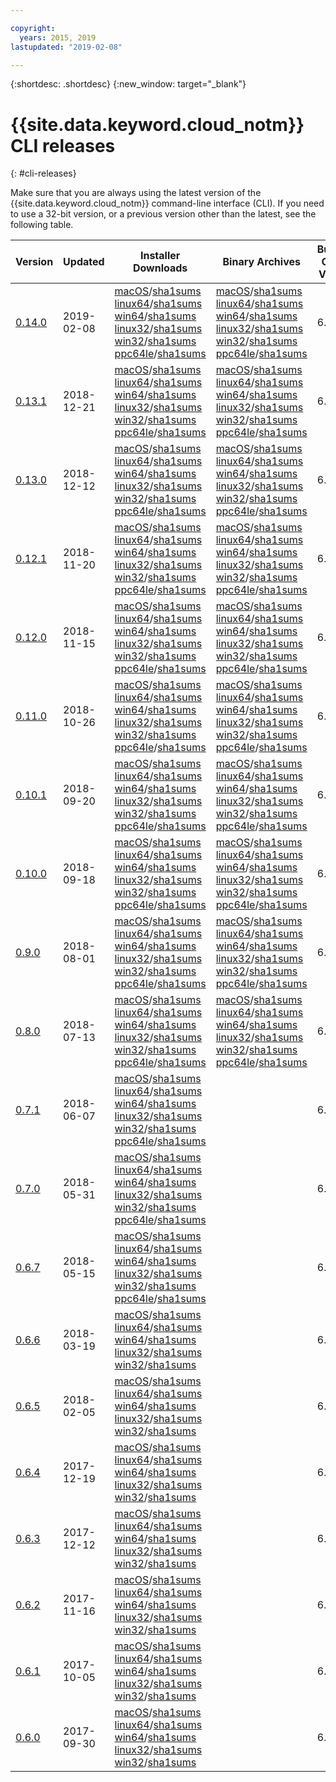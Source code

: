 ```yaml
---

copyright:
  years: 2015, 2019
lastupdated: "2019-02-08"

---
```


{:shortdesc: .shortdesc}
{:new_window: target="_blank"}

# {{site.data.keyword.cloud_notm}} CLI releases
{: #cli-releases}

Make sure that you are always using the latest version of the {{site.data.keyword.cloud_notm}} command-line interface (CLI). If you need to use a 32-bit version, or a previous version other than the latest, see the following table.

| Version |  Updated  | Installer Downloads | Binary Archives | Bundled CF CLI Version |
|---------|-----------|-----------|----------|----------|
| [0.14.0](https://github.com/IBM-Cloud/ibm-cloud-cli-release/releases/tag/v0.14.0) | 2019-02-08 | [macOS](https://clis.cloud.ibm.com/download/bluemix-cli/0.14.0/osx)/[sha1sums](https://clis.cloud.ibm.com/download/bluemix-cli/0.14.0/osx/checksum)  [linux64](https://clis.cloud.ibm.com/download/bluemix-cli/0.14.0/linux64)/[sha1sums](https://clis.cloud.ibm.com/download/bluemix-cli/0.14.0/linux64/checksum)  [win64](https://clis.cloud.ibm.com/download/bluemix-cli/0.14.0/win64)/[sha1sums](https://clis.cloud.ibm.com/download/bluemix-cli/0.14.0/win64/checksum) <br> [linux32](https://clis.cloud.ibm.com/download/bluemix-cli/0.14.0/linux32)/[sha1sums](https://clis.cloud.ibm.com/download/bluemix-cli/0.14.0/linux32/checksum)  [win32](https://clis.cloud.ibm.com/download/bluemix-cli/0.14.0/win32)/[sha1sums](https://clis.cloud.ibm.com/download/bluemix-cli/0.14.0/win32/checksum) [ppc64le](https://clis.cloud.ibm.com/download/bluemix-cli/0.14.0/ppc64le)/[sha1sums](https://clis.cloud.ibm.com/download/bluemix-cli/0.14.0/ppc64le/checksum) | [macOS](https://clis.cloud.ibm.com/download/bluemix-cli/0.14.0/osx/archive)/[sha1sums](https://clis.cloud.ibm.com/download/bluemix-cli/0.14.0/osx/archive/checksum)  [linux64](https://clis.cloud.ibm.com/download/bluemix-cli/0.14.0/linux64/archive)/[sha1sums](https://clis.cloud.ibm.com/download/bluemix-cli/0.14.0/linux64/archive/checksum)  [win64](https://clis.cloud.ibm.com/download/bluemix-cli/0.14.0/win64/archive)/[sha1sums](https://clis.cloud.ibm.com/download/bluemix-cli/0.14.0/win64/archive/checksum) <br> [linux32](https://clis.cloud.ibm.com/download/bluemix-cli/0.14.0/linux32/archive)/[sha1sums](https://clis.cloud.ibm.com/download/bluemix-cli/0.14.0/linux32/archive/checksum)  [win32](https://clis.cloud.ibm.com/download/bluemix-cli/0.14.0/win32/archive)/[sha1sums](https://clis.cloud.ibm.com/download/bluemix-cli/0.14.0/win32/archive/checksum) [ppc64le](https://clis.cloud.ibm.com/download/bluemix-cli/0.14.0/ppc64le/archive)/[sha1sums](https://clis.cloud.ibm.com/download/bluemix-cli/0.14.0/ppc64le/archive/checksum) | 6.40.1 |
| [0.13.1](https://github.com/IBM-Cloud/ibm-cloud-cli-release/releases/tag/v0.13.1) | 2018-12-21 | [macOS](https://clis.cloud.ibm.com/download/bluemix-cli/0.13.1/osx)/[sha1sums](https://clis.cloud.ibm.com/download/bluemix-cli/0.13.1/osx/checksum)  [linux64](https://clis.cloud.ibm.com/download/bluemix-cli/0.13.1/linux64)/[sha1sums](https://clis.cloud.ibm.com/download/bluemix-cli/0.13.1/linux64/checksum)  [win64](https://clis.cloud.ibm.com/download/bluemix-cli/0.13.1/win64)/[sha1sums](https://clis.cloud.ibm.com/download/bluemix-cli/0.13.1/win64/checksum) <br> [linux32](https://clis.cloud.ibm.com/download/bluemix-cli/0.13.1/linux32)/[sha1sums](https://clis.cloud.ibm.com/download/bluemix-cli/0.13.1/linux32/checksum)  [win32](https://clis.cloud.ibm.com/download/bluemix-cli/0.13.1/win32)/[sha1sums](https://clis.cloud.ibm.com/download/bluemix-cli/0.13.1/win32/checksum) [ppc64le](https://clis.cloud.ibm.com/download/bluemix-cli/0.13.1/ppc64le)/[sha1sums](https://clis.cloud.ibm.com/download/bluemix-cli/0.13.1/ppc64le/checksum) | [macOS](https://clis.cloud.ibm.com/download/bluemix-cli/0.13.1/osx/archive)/[sha1sums](https://clis.cloud.ibm.com/download/bluemix-cli/0.13.1/osx/archive/checksum)  [linux64](https://clis.cloud.ibm.com/download/bluemix-cli/0.13.1/linux64/archive)/[sha1sums](https://clis.cloud.ibm.com/download/bluemix-cli/0.13.1/linux64/archive/checksum)  [win64](https://clis.cloud.ibm.com/download/bluemix-cli/0.13.1/win64/archive)/[sha1sums](https://clis.cloud.ibm.com/download/bluemix-cli/0.13.1/win64/archive/checksum) <br> [linux32](https://clis.cloud.ibm.com/download/bluemix-cli/0.13.1/linux32/archive)/[sha1sums](https://clis.cloud.ibm.com/download/bluemix-cli/0.13.1/linux32/archive/checksum)  [win32](https://clis.cloud.ibm.com/download/bluemix-cli/0.13.1/win32/archive)/[sha1sums](https://clis.cloud.ibm.com/download/bluemix-cli/0.13.1/win32/archive/checksum) [ppc64le](https://clis.cloud.ibm.com/download/bluemix-cli/0.13.1/ppc64le/archive)/[sha1sums](https://clis.cloud.ibm.com/download/bluemix-cli/0.13.1/ppc64le/archive/checksum) | 6.34.1 |
| [0.13.0](https://github.com/IBM-Cloud/ibm-cloud-cli-release/releases/tag/v0.13.0) | 2018-12-12 | [macOS](https://clis.cloud.ibm.com/download/bluemix-cli/0.13.0/osx)/[sha1sums](https://clis.cloud.ibm.com/download/bluemix-cli/0.13.0/osx/checksum)  [linux64](https://clis.cloud.ibm.com/download/bluemix-cli/0.13.0/linux64)/[sha1sums](https://clis.cloud.ibm.com/download/bluemix-cli/0.13.0/linux64/checksum)  [win64](https://clis.cloud.ibm.com/download/bluemix-cli/0.13.0/win64)/[sha1sums](https://clis.cloud.ibm.com/download/bluemix-cli/0.13.0/win64/checksum) <br> [linux32](https://clis.cloud.ibm.com/download/bluemix-cli/0.13.0/linux32)/[sha1sums](https://clis.cloud.ibm.com/download/bluemix-cli/0.13.0/linux32/checksum)  [win32](https://clis.cloud.ibm.com/download/bluemix-cli/0.13.0/win32)/[sha1sums](https://clis.cloud.ibm.com/download/bluemix-cli/0.13.0/win32/checksum) [ppc64le](https://clis.cloud.ibm.com/download/bluemix-cli/0.13.0/ppc64le)/[sha1sums](https://clis.cloud.ibm.com/download/bluemix-cli/0.13.0/ppc64le/checksum) | [macOS](https://clis.cloud.ibm.com/download/bluemix-cli/0.13.0/osx/archive)/[sha1sums](https://clis.cloud.ibm.com/download/bluemix-cli/0.13.0/osx/archive/checksum)  [linux64](https://clis.cloud.ibm.com/download/bluemix-cli/0.13.0/linux64/archive)/[sha1sums](https://clis.cloud.ibm.com/download/bluemix-cli/0.13.0/linux64/archive/checksum)  [win64](https://clis.cloud.ibm.com/download/bluemix-cli/0.13.0/win64/archive)/[sha1sums](https://clis.cloud.ibm.com/download/bluemix-cli/0.13.0/win64/archive/checksum) <br> [linux32](https://clis.cloud.ibm.com/download/bluemix-cli/0.13.0/linux32/archive)/[sha1sums](https://clis.cloud.ibm.com/download/bluemix-cli/0.13.0/linux32/archive/checksum)  [win32](https://clis.cloud.ibm.com/download/bluemix-cli/0.13.0/win32/archive)/[sha1sums](https://clis.cloud.ibm.com/download/bluemix-cli/0.13.0/win32/archive/checksum) [ppc64le](https://clis.cloud.ibm.com/download/bluemix-cli/0.13.0/ppc64le/archive)/[sha1sums](https://clis.cloud.ibm.com/download/bluemix-cli/0.13.0/ppc64le/archive/checksum) | 6.34.1 |
| [0.12.1](https://github.com/IBM-Cloud/ibm-cloud-cli-release/releases/tag/v0.12.1) | 2018-11-20 | [macOS](https://clis.cloud.ibm.com/download/bluemix-cli/0.12.1/osx)/[sha1sums](https://clis.cloud.ibm.com/download/bluemix-cli/0.12.1/osx/checksum)  [linux64](https://clis.cloud.ibm.com/download/bluemix-cli/0.12.1/linux64)/[sha1sums](https://clis.cloud.ibm.com/download/bluemix-cli/0.12.1/linux64/checksum)  [win64](https://clis.cloud.ibm.com/download/bluemix-cli/0.12.1/win64)/[sha1sums](https://clis.cloud.ibm.com/download/bluemix-cli/0.12.1/win64/checksum) <br> [linux32](https://clis.cloud.ibm.com/download/bluemix-cli/0.12.1/linux32)/[sha1sums](https://clis.cloud.ibm.com/download/bluemix-cli/0.12.1/linux32/checksum)  [win32](https://clis.cloud.ibm.com/download/bluemix-cli/0.12.1/win32)/[sha1sums](https://clis.cloud.ibm.com/download/bluemix-cli/0.12.1/win32/checksum) [ppc64le](https://clis.cloud.ibm.com/download/bluemix-cli/0.12.1/ppc64le)/[sha1sums](https://clis.cloud.ibm.com/download/bluemix-cli/0.12.1/ppc64le/checksum) | [macOS](https://clis.cloud.ibm.com/download/bluemix-cli/0.12.1/osx/archive)/[sha1sums](https://clis.cloud.ibm.com/download/bluemix-cli/0.12.1/osx/archive/checksum)  [linux64](https://clis.cloud.ibm.com/download/bluemix-cli/0.12.1/linux64/archive)/[sha1sums](https://clis.cloud.ibm.com/download/bluemix-cli/0.12.1/linux64/archive/checksum)  [win64](https://clis.cloud.ibm.com/download/bluemix-cli/0.12.1/win64/archive)/[sha1sums](https://clis.cloud.ibm.com/download/bluemix-cli/0.12.1/win64/archive/checksum) <br> [linux32](https://clis.cloud.ibm.com/download/bluemix-cli/0.12.1/linux32/archive)/[sha1sums](https://clis.cloud.ibm.com/download/bluemix-cli/0.12.1/linux32/archive/checksum)  [win32](https://clis.cloud.ibm.com/download/bluemix-cli/0.12.1/win32/archive)/[sha1sums](https://clis.cloud.ibm.com/download/bluemix-cli/0.12.1/win32/archive/checksum) [ppc64le](https://clis.cloud.ibm.com/download/bluemix-cli/0.12.1/ppc64le/archive)/[sha1sums](https://clis.cloud.ibm.com/download/bluemix-cli/0.12.1/ppc64le/archive/checksum) | 6.34.1 |
| [0.12.0](https://github.com/IBM-Cloud/ibm-cloud-cli-release/releases/tag/v0.12.0) | 2018-11-15 | [macOS](https://clis.cloud.ibm.com/download/bluemix-cli/0.12.0/osx)/[sha1sums](https://clis.cloud.ibm.com/download/bluemix-cli/0.12.0/osx/checksum)  [linux64](https://clis.cloud.ibm.com/download/bluemix-cli/0.12.0/linux64)/[sha1sums](https://clis.cloud.ibm.com/download/bluemix-cli/0.12.0/linux64/checksum)  [win64](https://clis.cloud.ibm.com/download/bluemix-cli/0.12.0/win64)/[sha1sums](https://clis.cloud.ibm.com/download/bluemix-cli/0.12.0/win64/checksum) <br> [linux32](https://clis.cloud.ibm.com/download/bluemix-cli/0.12.0/linux32)/[sha1sums](https://clis.cloud.ibm.com/download/bluemix-cli/0.12.0/linux32/checksum)  [win32](https://clis.cloud.ibm.com/download/bluemix-cli/0.12.0/win32)/[sha1sums](https://clis.cloud.ibm.com/download/bluemix-cli/0.12.0/win32/checksum) [ppc64le](https://clis.cloud.ibm.com/download/bluemix-cli/0.12.0/ppc64le)/[sha1sums](https://clis.cloud.ibm.com/download/bluemix-cli/0.12.0/ppc64le/checksum) | [macOS](https://clis.cloud.ibm.com/download/bluemix-cli/0.12.0/osx/archive)/[sha1sums](https://clis.cloud.ibm.com/download/bluemix-cli/0.12.0/osx/archive/checksum)  [linux64](https://clis.cloud.ibm.com/download/bluemix-cli/0.12.0/linux64/archive)/[sha1sums](https://clis.cloud.ibm.com/download/bluemix-cli/0.12.0/linux64/archive/checksum)  [win64](https://clis.cloud.ibm.com/download/bluemix-cli/0.12.0/win64/archive)/[sha1sums](https://clis.cloud.ibm.com/download/bluemix-cli/0.12.0/win64/archive/checksum) <br> [linux32](https://clis.cloud.ibm.com/download/bluemix-cli/0.12.0/linux32/archive)/[sha1sums](https://clis.cloud.ibm.com/download/bluemix-cli/0.12.0/linux32/archive/checksum)  [win32](https://clis.cloud.ibm.com/download/bluemix-cli/0.12.0/win32/archive)/[sha1sums](https://clis.cloud.ibm.com/download/bluemix-cli/0.12.0/win32/archive/checksum) [ppc64le](https://clis.cloud.ibm.com/download/bluemix-cli/0.12.0/ppc64le/archive)/[sha1sums](https://clis.cloud.ibm.com/download/bluemix-cli/0.12.0/ppc64le/archive/checksum) | 6.34.1 |
| [0.11.0](https://github.com/IBM-Bluemix/bluemix-cli-release/releases/tag/v0.11.0) | 2018-10-26 | [macOS](https://clis.cloud.ibm.com/download/bluemix-cli/0.11.0/osx)/[sha1sums](https://clis.cloud.ibm.com/download/bluemix-cli/0.11.0/osx/checksum)  [linux64](https://clis.cloud.ibm.com/download/bluemix-cli/0.11.0/linux64)/[sha1sums](https://clis.cloud.ibm.com/download/bluemix-cli/0.11.0/linux64/checksum)  [win64](https://clis.cloud.ibm.com/download/bluemix-cli/0.11.0/win64)/[sha1sums](https://clis.cloud.ibm.com/download/bluemix-cli/0.11.0/win64/checksum) <br> [linux32](https://clis.cloud.ibm.com/download/bluemix-cli/0.11.0/linux32)/[sha1sums](https://clis.cloud.ibm.com/download/bluemix-cli/0.11.0/linux32/checksum)  [win32](https://clis.cloud.ibm.com/download/bluemix-cli/0.11.0/win32)/[sha1sums](https://clis.cloud.ibm.com/download/bluemix-cli/0.11.0/win32/checksum) [ppc64le](https://clis.cloud.ibm.com/download/bluemix-cli/0.11.0/ppc64le)/[sha1sums](https://clis.cloud.ibm.com/download/bluemix-cli/0.11.0/ppc64le/checksum) | [macOS](https://clis.cloud.ibm.com/download/bluemix-cli/0.11.0/osx/archive)/[sha1sums](https://clis.cloud.ibm.com/download/bluemix-cli/0.11.0/osx/archive/checksum)  [linux64](https://clis.cloud.ibm.com/download/bluemix-cli/0.11.0/linux64/archive)/[sha1sums](https://clis.cloud.ibm.com/download/bluemix-cli/0.11.0/linux64/archive/checksum)  [win64](https://clis.cloud.ibm.com/download/bluemix-cli/0.11.0/win64/archive)/[sha1sums](https://clis.cloud.ibm.com/download/bluemix-cli/0.11.0/win64/archive/checksum) <br> [linux32](https://clis.cloud.ibm.com/download/bluemix-cli/0.11.0/linux32/archive)/[sha1sums](https://clis.cloud.ibm.com/download/bluemix-cli/0.11.0/linux32/archive/checksum)  [win32](https://clis.cloud.ibm.com/download/bluemix-cli/0.11.0/win32/archive)/[sha1sums](https://clis.cloud.ibm.com/download/bluemix-cli/0.11.0/win32/archive/checksum) [ppc64le](https://clis.cloud.ibm.com/download/bluemix-cli/0.11.0/ppc64le/archive)/[sha1sums](https://clis.cloud.ibm.com/download/bluemix-cli/0.11.0/ppc64le/archive/checksum) | 6.34.1 |
| [0.10.1](https://github.com/IBM-Bluemix/bluemix-cli-release/releases/tag/v0.10.1) | 2018-09-20 | [macOS](https://clis.cloud.ibm.com/download/bluemix-cli/0.10.1/osx)/[sha1sums](https://clis.cloud.ibm.com/download/bluemix-cli/0.10.1/osx/checksum)  [linux64](https://clis.cloud.ibm.com/download/bluemix-cli/0.10.1/linux64)/[sha1sums](https://clis.cloud.ibm.com/download/bluemix-cli/0.10.1/linux64/checksum)  [win64](https://clis.cloud.ibm.com/download/bluemix-cli/0.10.1/win64)/[sha1sums](https://clis.cloud.ibm.com/download/bluemix-cli/0.10.1/win64/checksum) <br> [linux32](https://clis.cloud.ibm.com/download/bluemix-cli/0.10.1/linux32)/[sha1sums](https://clis.cloud.ibm.com/download/bluemix-cli/0.10.1/linux32/checksum)  [win32](https://clis.cloud.ibm.com/download/bluemix-cli/0.10.1/win32)/[sha1sums](https://clis.cloud.ibm.com/download/bluemix-cli/0.10.1/win32/checksum) [ppc64le](https://clis.cloud.ibm.com/download/bluemix-cli/0.10.1/ppc64le)/[sha1sums](https://clis.cloud.ibm.com/download/bluemix-cli/0.10.1/ppc64le/checksum) | [macOS](https://clis.cloud.ibm.com/download/bluemix-cli/0.10.1/osx/archive)/[sha1sums](https://clis.cloud.ibm.com/download/bluemix-cli/0.10.1/osx/archive/checksum)  [linux64](https://clis.cloud.ibm.com/download/bluemix-cli/0.10.1/linux64/archive)/[sha1sums](https://clis.cloud.ibm.com/download/bluemix-cli/0.10.1/linux64/archive/checksum)  [win64](https://clis.cloud.ibm.com/download/bluemix-cli/0.10.1/win64/archive)/[sha1sums](https://clis.cloud.ibm.com/download/bluemix-cli/0.10.1/win64/archive/checksum) <br> [linux32](https://clis.cloud.ibm.com/download/bluemix-cli/0.10.1/linux32/archive)/[sha1sums](https://clis.cloud.ibm.com/download/bluemix-cli/0.10.1/linux32/archive/checksum)  [win32](https://clis.cloud.ibm.com/download/bluemix-cli/0.10.1/win32/archive)/[sha1sums](https://clis.cloud.ibm.com/download/bluemix-cli/0.10.1/win32/archive/checksum) [ppc64le](https://clis.cloud.ibm.com/download/bluemix-cli/0.10.1/ppc64le/archive)/[sha1sums](https://clis.cloud.ibm.com/download/bluemix-cli/0.10.1/ppc64le/archive/checksum) | 6.34.1 |
| [0.10.0](https://github.com/IBM-Bluemix/bluemix-cli-release/releases/tag/v0.10.0) | 2018-09-18 | [macOS](https://clis.cloud.ibm.com/download/bluemix-cli/0.10.0/osx)/[sha1sums](https://clis.cloud.ibm.com/download/bluemix-cli/0.10.0/osx/checksum)  [linux64](https://clis.cloud.ibm.com/download/bluemix-cli/0.10.0/linux64)/[sha1sums](https://clis.cloud.ibm.com/download/bluemix-cli/0.10.0/linux64/checksum)  [win64](https://clis.cloud.ibm.com/download/bluemix-cli/0.10.0/win64)/[sha1sums](https://clis.cloud.ibm.com/download/bluemix-cli/0.10.0/win64/checksum) <br> [linux32](https://clis.cloud.ibm.com/download/bluemix-cli/0.10.0/linux32)/[sha1sums](https://clis.cloud.ibm.com/download/bluemix-cli/0.10.0/linux32/checksum)  [win32](https://clis.cloud.ibm.com/download/bluemix-cli/0.10.0/win32)/[sha1sums](https://clis.cloud.ibm.com/download/bluemix-cli/0.10.0/win32/checksum) [ppc64le](https://clis.cloud.ibm.com/download/bluemix-cli/0.10.0/ppc64le)/[sha1sums](https://clis.cloud.ibm.com/download/bluemix-cli/0.10.0/ppc64le/checksum) | [macOS](https://clis.cloud.ibm.com/download/bluemix-cli/0.10.0/osx/archive)/[sha1sums](https://clis.cloud.ibm.com/download/bluemix-cli/0.10.0/osx/archive/checksum)  [linux64](https://clis.cloud.ibm.com/download/bluemix-cli/0.10.0/linux64/archive)/[sha1sums](https://clis.cloud.ibm.com/download/bluemix-cli/0.10.0/linux64/archive/checksum)  [win64](https://clis.cloud.ibm.com/download/bluemix-cli/0.10.0/win64/archive)/[sha1sums](https://clis.cloud.ibm.com/download/bluemix-cli/0.10.0/win64/archive/checksum) <br> [linux32](https://clis.cloud.ibm.com/download/bluemix-cli/0.10.0/linux32/archive)/[sha1sums](https://clis.cloud.ibm.com/download/bluemix-cli/0.10.0/linux32/archive/checksum)  [win32](https://clis.cloud.ibm.com/download/bluemix-cli/0.10.0/win32/archive)/[sha1sums](https://clis.cloud.ibm.com/download/bluemix-cli/0.10.0/win32/archive/checksum) [ppc64le](https://clis.cloud.ibm.com/download/bluemix-cli/0.10.0/ppc64le/archive)/[sha1sums](https://clis.cloud.ibm.com/download/bluemix-cli/0.10.0/ppc64le/archive/checksum) | 6.34.1 |
| [0.9.0](https://github.com/IBM-Bluemix/bluemix-cli-release/releases/tag/v0.9.0) | 2018-08-01 | [macOS](https://clis.cloud.ibm.com/download/bluemix-cli/0.9.0/osx)/[sha1sums](https://clis.cloud.ibm.com/download/bluemix-cli/0.9.0/osx/checksum)  [linux64](https://clis.cloud.ibm.com/download/bluemix-cli/0.9.0/linux64)/[sha1sums](https://clis.cloud.ibm.com/download/bluemix-cli/0.9.0/linux64/checksum)  [win64](https://clis.cloud.ibm.com/download/bluemix-cli/0.9.0/win64)/[sha1sums](https://clis.cloud.ibm.com/download/bluemix-cli/0.9.0/win64/checksum) <br> [linux32](https://clis.cloud.ibm.com/download/bluemix-cli/0.9.0/linux32)/[sha1sums](https://clis.cloud.ibm.com/download/bluemix-cli/0.9.0/linux32/checksum)  [win32](https://clis.cloud.ibm.com/download/bluemix-cli/0.9.0/win32)/[sha1sums](https://clis.cloud.ibm.com/download/bluemix-cli/0.9.0/win32/checksum) [ppc64le](https://clis.cloud.ibm.com/download/bluemix-cli/0.9.0/ppc64le)/[sha1sums](https://clis.cloud.ibm.com/download/bluemix-cli/0.9.0/ppc64le/checksum) | [macOS](https://clis.cloud.ibm.com/download/bluemix-cli/0.9.0/osx/archive)/[sha1sums](https://clis.cloud.ibm.com/download/bluemix-cli/0.9.0/osx/archive/checksum)  [linux64](https://clis.cloud.ibm.com/download/bluemix-cli/0.9.0/linux64/archive)/[sha1sums](https://clis.cloud.ibm.com/download/bluemix-cli/0.9.0/linux64/archive/checksum)  [win64](https://clis.cloud.ibm.com/download/bluemix-cli/0.9.0/win64/archive)/[sha1sums](https://clis.cloud.ibm.com/download/bluemix-cli/0.9.0/win64/archive/checksum) <br> [linux32](https://clis.cloud.ibm.com/download/bluemix-cli/0.9.0/linux32/archive)/[sha1sums](https://clis.cloud.ibm.com/download/bluemix-cli/0.9.0/linux32/archive/checksum)  [win32](https://clis.cloud.ibm.com/download/bluemix-cli/0.9.0/win32/archive)/[sha1sums](https://clis.cloud.ibm.com/download/bluemix-cli/0.9.0/win32/archive/checksum) [ppc64le](https://clis.cloud.ibm.com/download/bluemix-cli/0.9.0/ppc64le/archive)/[sha1sums](https://clis.cloud.ibm.com/download/bluemix-cli/0.9.0/ppc64le/archive/checksum) | 6.34.1 |
| [0.8.0](https://github.com/IBM-Bluemix/bluemix-cli-release/releases/tag/v0.8.0) | 2018-07-13 | [macOS](https://clis.cloud.ibm.com/download/bluemix-cli/0.8.0/osx)/[sha1sums](https://clis.cloud.ibm.com/download/bluemix-cli/0.8.0/osx/checksum)  [linux64](https://clis.cloud.ibm.com/download/bluemix-cli/0.8.0/linux64)/[sha1sums](https://clis.cloud.ibm.com/download/bluemix-cli/0.8.0/linux64/checksum)  [win64](https://clis.cloud.ibm.com/download/bluemix-cli/0.8.0/win64)/[sha1sums](https://clis.cloud.ibm.com/download/bluemix-cli/0.8.0/win64/checksum) <br> [linux32](https://clis.cloud.ibm.com/download/bluemix-cli/0.8.0/linux32)/[sha1sums](https://clis.cloud.ibm.com/download/bluemix-cli/0.8.0/linux32/checksum)  [win32](https://clis.cloud.ibm.com/download/bluemix-cli/0.8.0/win32)/[sha1sums](https://clis.cloud.ibm.com/download/bluemix-cli/0.8.0/win32/checksum) [ppc64le](https://clis.cloud.ibm.com/download/bluemix-cli/0.8.0/ppc64le)/[sha1sums](https://clis.cloud.ibm.com/download/bluemix-cli/0.8.0/ppc64le/checksum) | [macOS](https://clis.cloud.ibm.com/download/bluemix-cli/0.8.0/osx/archive)/[sha1sums](https://clis.cloud.ibm.com/download/bluemix-cli/0.8.0/osx/archive/checksum)  [linux64](https://clis.cloud.ibm.com/download/bluemix-cli/0.8.0/linux64/archive)/[sha1sums](https://clis.cloud.ibm.com/download/bluemix-cli/0.8.0/linux64/archive/checksum)  [win64](https://clis.cloud.ibm.com/download/bluemix-cli/0.8.0/win64/archive)/[sha1sums](https://clis.cloud.ibm.com/download/bluemix-cli/0.8.0/win64/archive/checksum) <br> [linux32](https://clis.cloud.ibm.com/download/bluemix-cli/0.8.0/linux32/archive)/[sha1sums](https://clis.cloud.ibm.com/download/bluemix-cli/0.8.0/linux32/archive/checksum)  [win32](https://clis.cloud.ibm.com/download/bluemix-cli/0.8.0/win32/archive)/[sha1sums](https://clis.cloud.ibm.com/download/bluemix-cli/0.8.0/win32/archive/checksum) [ppc64le](https://clis.cloud.ibm.com/download/bluemix-cli/0.8.0/ppc64le/archive)/[sha1sums](https://clis.cloud.ibm.com/download/bluemix-cli/0.8.0/ppc64le/archive/checksum) | 6.34.1 |
| [0.7.1](https://github.com/IBM-Bluemix/bluemix-cli-release/releases/tag/v0.7.1) | 2018-06-07 | [macOS](https://clis.cloud.ibm.com/download/bluemix-cli/0.7.1/osx)/[sha1sums](https://clis.cloud.ibm.com/download/bluemix-cli/0.7.1/osx/checksum)  [linux64](https://clis.cloud.ibm.com/download/bluemix-cli/0.7.1/linux64)/[sha1sums](https://clis.cloud.ibm.com/download/bluemix-cli/0.7.1/linux64/checksum)  [win64](https://clis.cloud.ibm.com/download/bluemix-cli/0.7.1/win64)/[sha1sums](https://clis.cloud.ibm.com/download/bluemix-cli/0.7.1/win64/checksum) <br> [linux32](https://clis.cloud.ibm.com/download/bluemix-cli/0.7.1/linux32)/[sha1sums](https://clis.cloud.ibm.com/download/bluemix-cli/0.7.1/linux32/checksum)  [win32](https://clis.cloud.ibm.com/download/bluemix-cli/0.7.1/win32)/[sha1sums](https://clis.cloud.ibm.com/download/bluemix-cli/0.7.1/win32/checksum) [ppc64le](https://clis.cloud.ibm.com/download/bluemix-cli/0.7.1/ppc64le)/[sha1sums](https://clis.cloud.ibm.com/download/bluemix-cli/0.7.1/ppc64le/checksum) | | 6.34.1 |
| [0.7.0](https://github.com/IBM-Bluemix/bluemix-cli-release/releases/tag/v0.7.0) | 2018-05-31 | [macOS](https://clis.cloud.ibm.com/download/bluemix-cli/0.7.0/osx)/[sha1sums](https://clis.cloud.ibm.com/download/bluemix-cli/0.7.0/osx/checksum)  [linux64](https://clis.cloud.ibm.com/download/bluemix-cli/0.7.0/linux64)/[sha1sums](https://clis.cloud.ibm.com/download/bluemix-cli/0.7.0/linux64/checksum)  [win64](https://clis.cloud.ibm.com/download/bluemix-cli/0.7.0/win64)/[sha1sums](https://clis.cloud.ibm.com/download/bluemix-cli/0.7.0/win64/checksum) <br> [linux32](https://clis.cloud.ibm.com/download/bluemix-cli/0.7.0/linux32)/[sha1sums](https://clis.cloud.ibm.com/download/bluemix-cli/0.7.0/linux32/checksum)  [win32](https://clis.cloud.ibm.com/download/bluemix-cli/0.7.0/win32)/[sha1sums](https://clis.cloud.ibm.com/download/bluemix-cli/0.7.0/win32/checksum) [ppc64le](https://clis.cloud.ibm.com/download/bluemix-cli/0.7.0/ppc64le)/[sha1sums](https://clis.cloud.ibm.com/download/bluemix-cli/0.7.0/ppc64le/checksum) | | 6.34.1 |
| [0.6.7](https://github.com/IBM-Bluemix/bluemix-cli-release/releases/tag/v0.6.7) | 2018-05-15 | [macOS](https://clis.cloud.ibm.com/download/bluemix-cli/0.6.7/osx)/[sha1sums](https://clis.cloud.ibm.com/download/bluemix-cli/0.6.7/osx/checksum)  [linux64](https://clis.cloud.ibm.com/download/bluemix-cli/0.6.7/linux64)/[sha1sums](https://clis.cloud.ibm.com/download/bluemix-cli/0.6.7/linux64/checksum)  [win64](https://clis.cloud.ibm.com/download/bluemix-cli/0.6.7/win64)/[sha1sums](https://clis.cloud.ibm.com/download/bluemix-cli/0.6.7/win64/checksum) <br> [linux32](https://clis.cloud.ibm.com/download/bluemix-cli/0.6.7/linux32)/[sha1sums](https://clis.cloud.ibm.com/download/bluemix-cli/0.6.7/linux32/checksum)  [win32](https://clis.cloud.ibm.com/download/bluemix-cli/0.6.7/win32)/[sha1sums](https://clis.cloud.ibm.com/download/bluemix-cli/0.6.7/win32/checksum) [ppc64le](https://clis.cloud.ibm.com/download/bluemix-cli/0.6.7/ppc64le)/[sha1sums](https://clis.cloud.ibm.com/download/bluemix-cli/0.6.7/ppc64le/checksum) | | 6.34.1 |
| [0.6.6](https://github.com/IBM-Bluemix/bluemix-cli-release/releases/tag/v0.6.6) | 2018-03-19 | [macOS](https://clis.cloud.ibm.com/download/bluemix-cli/0.6.6/osx)/[sha1sums](https://clis.cloud.ibm.com/download/bluemix-cli/0.6.6/osx/checksum)  [linux64](https://clis.cloud.ibm.com/download/bluemix-cli/0.6.6/linux64)/[sha1sums](https://clis.cloud.ibm.com/download/bluemix-cli/0.6.6/linux64/checksum)  [win64](https://clis.cloud.ibm.com/download/bluemix-cli/0.6.6/win64)/[sha1sums](https://clis.cloud.ibm.com/download/bluemix-cli/0.6.6/win64/checksum) <br> [linux32](https://clis.cloud.ibm.com/download/bluemix-cli/0.6.6/linux32)/[sha1sums](https://clis.cloud.ibm.com/download/bluemix-cli/0.6.6/linux32/checksum)  [win32](https://clis.cloud.ibm.com/download/bluemix-cli/0.6.6/win32)/[sha1sums](https://clis.cloud.ibm.com/download/bluemix-cli/0.6.6/win32/checksum) | | 6.32.0 |
| [0.6.5](https://github.com/IBM-Bluemix/bluemix-cli-release/releases/tag/v0.6.5) | 2018-02-05 | [macOS](https://clis.cloud.ibm.com/download/bluemix-cli/0.6.5/osx)/[sha1sums](https://clis.cloud.ibm.com/download/bluemix-cli/0.6.5/osx/checksum)  [linux64](https://clis.cloud.ibm.com/download/bluemix-cli/0.6.5/linux64)/[sha1sums](https://clis.cloud.ibm.com/download/bluemix-cli/0.6.5/linux64/checksum)  [win64](https://clis.cloud.ibm.com/download/bluemix-cli/0.6.5/win64)/[sha1sums](https://clis.cloud.ibm.com/download/bluemix-cli/0.6.5/win64/checksum) <br> [linux32](https://clis.cloud.ibm.com/download/bluemix-cli/0.6.5/linux32)/[sha1sums](https://clis.cloud.ibm.com/download/bluemix-cli/0.6.5/linux32/checksum)  [win32](https://clis.cloud.ibm.com/download/bluemix-cli/0.6.5/win32)/[sha1sums](https://clis.cloud.ibm.com/download/bluemix-cli/0.6.5/win32/checksum) | | 6.32.0 |
| [0.6.4](https://github.com/IBM-Bluemix/bluemix-cli-release/releases/tag/v0.6.4) | 2017-12-19 | [macOS](https://clis.cloud.ibm.com/download/bluemix-cli/0.6.4/osx)/[sha1sums](https://clis.cloud.ibm.com/download/bluemix-cli/0.6.4/osx/checksum)  [linux64](https://clis.cloud.ibm.com/download/bluemix-cli/0.6.4/linux64)/[sha1sums](https://clis.cloud.ibm.com/download/bluemix-cli/0.6.4/linux64/checksum)  [win64](https://clis.cloud.ibm.com/download/bluemix-cli/0.6.4/win64)/[sha1sums](https://clis.cloud.ibm.com/download/bluemix-cli/0.6.4/win64/checksum) <br> [linux32](https://clis.cloud.ibm.com/download/bluemix-cli/0.6.4/linux32)/[sha1sums](https://clis.cloud.ibm.com/download/bluemix-cli/0.6.4/linux32/checksum)  [win32](https://clis.cloud.ibm.com/download/bluemix-cli/0.6.4/win32)/[sha1sums](https://clis.cloud.ibm.com/download/bluemix-cli/0.6.4/win32/checksum) | | 6.32.0 |
| [0.6.3](https://github.com/IBM-Bluemix/bluemix-cli-release/releases/tag/v0.6.3) | 2017-12-12 | [macOS](https://clis.cloud.ibm.com/download/bluemix-cli/0.6.3/osx)/[sha1sums](https://clis.cloud.ibm.com/download/bluemix-cli/0.6.3/osx/checksum)  [linux64](https://clis.cloud.ibm.com/download/bluemix-cli/0.6.3/linux64)/[sha1sums](https://clis.cloud.ibm.com/download/bluemix-cli/0.6.3/linux64/checksum)  [win64](https://clis.cloud.ibm.com/download/bluemix-cli/0.6.3/win64)/[sha1sums](https://clis.cloud.ibm.com/download/bluemix-cli/0.6.3/win64/checksum) <br> [linux32](https://clis.cloud.ibm.com/download/bluemix-cli/0.6.3/linux32)/[sha1sums](https://clis.cloud.ibm.com/download/bluemix-cli/0.6.3/linux32/checksum)  [win32](https://clis.cloud.ibm.com/download/bluemix-cli/0.6.3/win32)/[sha1sums](https://clis.cloud.ibm.com/download/bluemix-cli/0.6.3/win32/checksum) | | 6.32.0 |
| [0.6.2](https://github.com/IBM-Bluemix/bluemix-cli-release/releases/tag/v0.6.2) | 2017-11-16 | [macOS](https://clis.cloud.ibm.com/download/bluemix-cli/0.6.2/osx)/[sha1sums](https://clis.cloud.ibm.com/download/bluemix-cli/0.6.2/osx/checksum)  [linux64](https://clis.cloud.ibm.com/download/bluemix-cli/0.6.2/linux64)/[sha1sums](https://clis.cloud.ibm.com/download/bluemix-cli/0.6.2/linux64/checksum)  [win64](https://clis.cloud.ibm.com/download/bluemix-cli/0.6.2/win64)/[sha1sums](https://clis.cloud.ibm.com/download/bluemix-cli/0.6.2/win64/checksum) <br> [linux32](https://clis.cloud.ibm.com/download/bluemix-cli/0.6.2/linux32)/[sha1sums](https://clis.cloud.ibm.com/download/bluemix-cli/0.6.2/linux32/checksum)  [win32](https://clis.cloud.ibm.com/download/bluemix-cli/0.6.2/win32)/[sha1sums](https://clis.cloud.ibm.com/download/bluemix-cli/0.6.2/win32/checksum) | | 6.32.0 |
| [0.6.1](https://github.com/IBM-Bluemix/bluemix-cli-release/releases/tag/v0.6.1) | 2017-10-05 | [macOS](https://clis.cloud.ibm.com/download/bluemix-cli/0.6.1/osx)/[sha1sums](https://clis.cloud.ibm.com/download/bluemix-cli/0.6.1/osx/checksum)  [linux64](https://clis.cloud.ibm.com/download/bluemix-cli/0.6.1/linux64)/[sha1sums](https://clis.cloud.ibm.com/download/bluemix-cli/0.6.1/linux64/checksum)  [win64](https://clis.cloud.ibm.com/download/bluemix-cli/0.6.1/win64)/[sha1sums](https://clis.cloud.ibm.com/download/bluemix-cli/0.6.1/win64/checksum) <br> [linux32](https://clis.cloud.ibm.com/download/bluemix-cli/0.6.1/linux32)/[sha1sums](https://clis.cloud.ibm.com/download/bluemix-cli/0.6.1/linux32/checksum)  [win32](https://clis.cloud.ibm.com/download/bluemix-cli/0.6.1/win32)/[sha1sums](https://clis.cloud.ibm.com/download/bluemix-cli/0.6.1/win32/checksum) | | 6.26.0 |
| [0.6.0](https://github.com/IBM-Bluemix/bluemix-cli-release/releases/tag/v0.6.0) | 2017-09-30 | [macOS](https://clis.cloud.ibm.com/download/bluemix-cli/0.6.0/osx)/[sha1sums](https://clis.cloud.ibm.com/download/bluemix-cli/0.6.0/osx/checksum)  [linux64](https://clis.cloud.ibm.com/download/bluemix-cli/0.6.0/linux64)/[sha1sums](https://clis.cloud.ibm.com/download/bluemix-cli/0.6.0/linux64/checksum)  [win64](https://clis.cloud.ibm.com/download/bluemix-cli/0.6.0/win64)/[sha1sums](https://clis.cloud.ibm.com/download/bluemix-cli/0.6.0/win64/checksum) <br> [linux32](https://clis.cloud.ibm.com/download/bluemix-cli/0.6.0/linux32)/[sha1sums](https://clis.cloud.ibm.com/download/bluemix-cli/0.6.0/linux32/checksum)  [win32](https://clis.cloud.ibm.com/download/bluemix-cli/0.6.0/win32)/[sha1sums](https://clis.cloud.ibm.com/download/bluemix-cli/0.6.0/win32/checksum) | | 6.26.0 |

